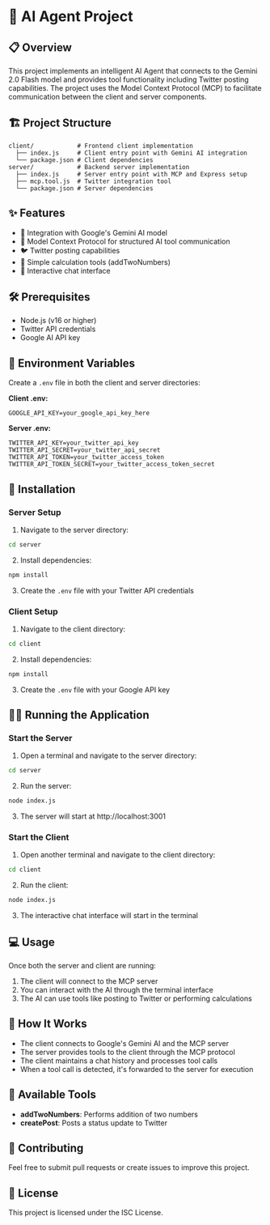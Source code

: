 # 🤖 AI Agent Project

## 📋 Overview

This project implements an intelligent AI Agent that connects to the Gemini 2.0 Flash model and provides tool functionality including Twitter posting capabilities. The project uses the Model Context Protocol (MCP) to facilitate communication between the client and server components.

## 🏗️ Project Structure

```
client/            # Frontend client implementation
  ├── index.js     # Client entry point with Gemini AI integration
  └── package.json # Client dependencies
server/            # Backend server implementation
  ├── index.js     # Server entry point with MCP and Express setup
  ├── mcp.tool.js  # Twitter integration tool
  └── package.json # Server dependencies
```

## ✨ Features

- 🧠 Integration with Google's Gemini AI model
- 🔄 Model Context Protocol for structured AI tool communication
- 🐦 Twitter posting capabilities
- 🧮 Simple calculation tools (addTwoNumbers)
- 💬 Interactive chat interface

## 🛠️ Prerequisites

- Node.js (v16 or higher)
- Twitter API credentials
- Google AI API key

## 📝 Environment Variables

Create a `.env` file in both the client and server directories:

**Client .env:**

```
GOOGLE_API_KEY=your_google_api_key_here
```

**Server .env:**

```
TWITTER_API_KEY=your_twitter_api_key
TWITTER_API_SECRET=your_twitter_api_secret
TWITTER_API_TOKEN=your_twitter_access_token
TWITTER_API_TOKEN_SECRET=your_twitter_access_token_secret
```

## 🚀 Installation

### Server Setup

1. Navigate to the server directory:

```bash
cd server
```

2. Install dependencies:

```bash
npm install
```

3. Create the `.env` file with your Twitter API credentials

### Client Setup

1. Navigate to the client directory:

```bash
cd client
```

2. Install dependencies:

```bash
npm install
```

3. Create the `.env` file with your Google API key

## 🏃‍♂️ Running the Application

### Start the Server

1. Open a terminal and navigate to the server directory:

```bash
cd server
```

2. Run the server:

```bash
node index.js
```

3. The server will start at http://localhost:3001

### Start the Client

1. Open another terminal and navigate to the client directory:

```bash
cd client
```

2. Run the client:

```bash
node index.js
```

3. The interactive chat interface will start in the terminal

## 💻 Usage

Once both the server and client are running:

1. The client will connect to the MCP server
2. You can interact with the AI through the terminal interface
3. The AI can use tools like posting to Twitter or performing calculations

## 🧩 How It Works

- The client connects to Google's Gemini AI and the MCP server
- The server provides tools to the client through the MCP protocol
- The client maintains a chat history and processes tool calls
- When a tool call is detected, it's forwarded to the server for execution

## 🔧 Available Tools

- **addTwoNumbers**: Performs addition of two numbers
- **createPost**: Posts a status update to Twitter

## 🤝 Contributing

Feel free to submit pull requests or create issues to improve this project.

## 📄 License

This project is licensed under the ISC License.
